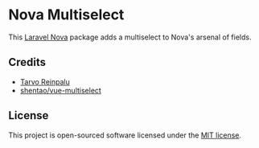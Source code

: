# Nova Multiselect

This [Laravel Nova](https://nova.laravel.com) package adds a multiselect to Nova's arsenal of fields.

## Credits

- [Tarvo Reinpalu](https://github.com/Tarpsvo)
- [shentao/vue-multiselect](https://vue-multiselect.js.org)

## License

This project is open-sourced software licensed under the [MIT license](LICENSE.md).
